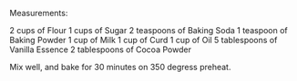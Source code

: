 Measurements:

2 cups of Flour 
1 cups of Sugar 
2 teaspoons of Baking Soda 
1 teaspoon of Baking Powder
1 cup of Milk
1 cup of Curd
1 cup of Oil
5 tablespoons of Vanilla Essence 
2 tablespoons of Cocoa Powder

Mix well, and bake for 30 minutes on 350 degress preheat. 